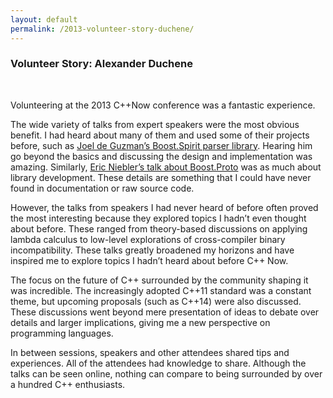 ```yaml
---
layout: default
permalink: /2013-volunteer-story-duchene/
---
```


### Volunteer Story: Alexander Duchene

<br />

<!---
/images/alexander_duchene.jpg
Alexander Duchene was an undergraduate at Louisiana State University when he attended C++Now 2013 as a volunteer.
-->
 
Volunteering at the 2013 C++Now conference was a fantastic experience.

The wide variety of talks from expert speakers were the most obvious benefit. I had heard about many of them and used some of their projects before, such as [Joel de Guzman’s Boost.Spirit parser library](http://www.youtube.com/watch?v=XZKZZy_v7hE). Hearing him go beyond the basics and discussing the design and implementation was amazing. Similarly, [Eric Niebler’s talk about Boost.Proto](http://www.youtube.com/watch?v=JF6YM0XzHnE) was as much about library development. These details are something that I could have never found in documentation or raw source code.

However, the talks from speakers I had never heard of before often proved the most interesting because they explored topics I hadn’t even thought about before. These ranged from theory-based discussions on applying lambda calculus to low-level explorations of cross-compiler binary incompatibility. These talks greatly broadened my horizons and have inspired me to explore topics I hadn’t heard about before C++ Now.

The focus on the future of C++ surrounded by the community shaping it was incredible. The increasingly adopted C++11 standard was a constant theme, but upcoming proposals (such as C++14) were also discussed. These discussions went beyond mere presentation of ideas to debate over details and larger implications, giving me a new perspective on programming languages.

In between sessions, speakers and other attendees shared tips and experiences. All of the attendees had knowledge to share. Although the talks can be seen online, nothing can compare to being surrounded by over a hundred C++ enthusiasts.
 
